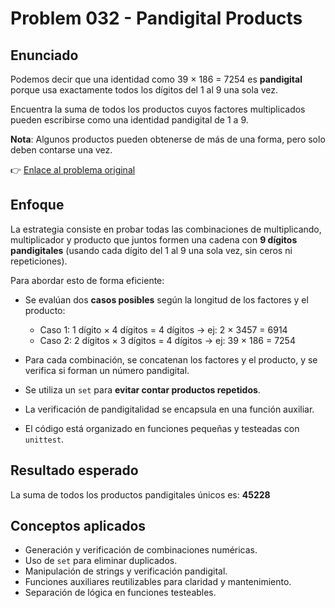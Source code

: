 # Problem 032 - Pandigital Products
## Enunciado
Podemos decir que una identidad como 39 × 186 = 7254 es **pandigital** porque usa exactamente todos los dígitos del 1 al 9 una sola vez.

Encuentra la suma de todos los productos cuyos factores multiplicados pueden escribirse como una identidad pandigital de 1 a 9.

**Nota**: Algunos productos pueden obtenerse de más de una forma, pero solo deben contarse una vez.

👉 [Enlace al problema original](https://projecteuler.net/problem=32)

## Enfoque
La estrategia consiste en probar todas las combinaciones de multiplicando, multiplicador y producto que juntos formen una cadena con **9 dígitos pandigitales** (usando cada dígito del 1 al 9 una sola vez, sin ceros ni repeticiones).

Para abordar esto de forma eficiente:

* Se evalúan dos **casos posibles** según la longitud de los factores y el producto:

  * Caso 1: 1 dígito × 4 dígitos = 4 dígitos → ej: 2 × 3457 = 6914
  * Caso 2: 2 dígitos × 3 dígitos = 4 dígitos → ej: 39 × 186 = 7254
* Para cada combinación, se concatenan los factores y el producto, y se verifica si forman un número pandigital.
* Se utiliza un `set` para **evitar contar productos repetidos**.
* La verificación de pandigitalidad se encapsula en una función auxiliar.
* El código está organizado en funciones pequeñas y testeadas con `unittest`.

## Resultado esperado
La suma de todos los productos pandigitales únicos es: **45228**

## Conceptos aplicados
* Generación y verificación de combinaciones numéricas.
* Uso de `set` para eliminar duplicados.
* Manipulación de strings y verificación pandigital.
* Funciones auxiliares reutilizables para claridad y mantenimiento.
* Separación de lógica en funciones testeables.
